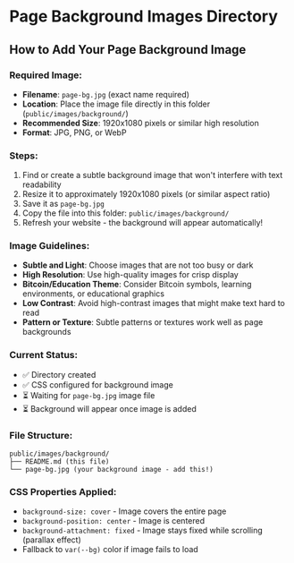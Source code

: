 # Page Background Images Directory

## How to Add Your Page Background Image

### **Required Image:**
- **Filename**: `page-bg.jpg` (exact name required)
- **Location**: Place the image file directly in this folder (`public/images/background/`)
- **Recommended Size**: 1920x1080 pixels or similar high resolution
- **Format**: JPG, PNG, or WebP

### **Steps:**
1. Find or create a subtle background image that won't interfere with text readability
2. Resize it to approximately 1920x1080 pixels (or similar aspect ratio)
3. Save it as `page-bg.jpg`
4. Copy the file into this folder: `public/images/background/`
5. Refresh your website - the background will appear automatically!

### **Image Guidelines:**
- **Subtle and Light**: Choose images that are not too busy or dark
- **High Resolution**: Use high-quality images for crisp display
- **Bitcoin/Education Theme**: Consider Bitcoin symbols, learning environments, or educational graphics
- **Low Contrast**: Avoid high-contrast images that might make text hard to read
- **Pattern or Texture**: Subtle patterns or textures work well as page backgrounds

### **Current Status:**
- ✅ Directory created
- ✅ CSS configured for background image
- ⏳ Waiting for `page-bg.jpg` image file
- ⏳ Background will appear once image is added

### **File Structure:**
```
public/images/background/
├── README.md (this file)
└── page-bg.jpg (your background image - add this!)
```

### **CSS Properties Applied:**
- `background-size: cover` - Image covers the entire page
- `background-position: center` - Image is centered
- `background-attachment: fixed` - Image stays fixed while scrolling (parallax effect)
- Fallback to `var(--bg)` color if image fails to load
